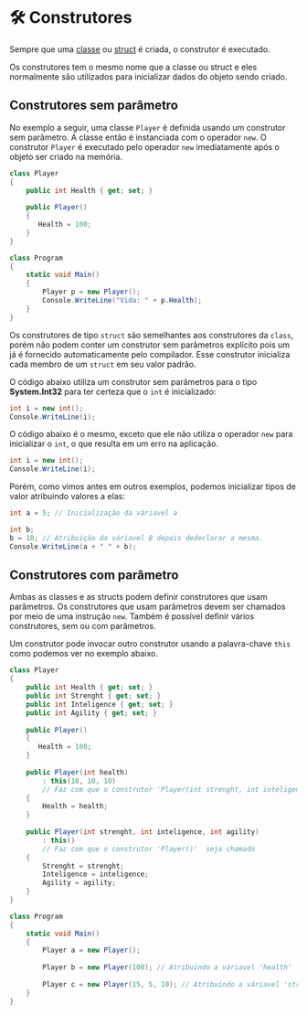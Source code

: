 # 🛠 Construtores

Sempre que uma [classe](https://github.com/Pampa-Devs/4starters/blob/master/Fundamentals/csharp/src/value-types.md#tipo-de-estrutura-struct) 
ou [struct](https://github.com/Pampa-Devs/4starters/blob/master/Fundamentals/csharp/src/value-types.md#tipo-de-estrutura-struct)  é criada, o construtor é executado.

Os construtores tem o mesmo nome que a classe ou struct e eles normalmente são utilizados para inicializar dados do objeto sendo criado.

## Construtores sem parâmetro

No exemplo a seguir, uma classe `Player` é definida usando um construtor sem parâmetro. A classe então é instanciada com o operador `new`. O construtor
`Player` é executado pelo operador `new` imediatamente após o objeto ser criado na memória.

```C#
class Player
{
    public int Health { get; set; }
    
    public Player()
    {
       Health = 100;
    }
}

class Program
{
    static void Main()
    {
        Player p = new Player();
        Console.WriteLine("Vida: " + p.Health);
    }
}
```

Os construtores de tipo `struct` são semelhantes aos construtores da `class`, porém não podem conter um construtor sem parâmetros explícito pois um já é fornecido
automaticamente pelo compilador. Esse construtor inicializa cada membro de um `struct` em seu valor padrão.

O código abaixo utiliza um construtor sem parâmetros para o tipo **System.Int32** para ter certeza que o `int` é inicializado:
```C#
int i = new int();
Console.WriteLine(i);
```

O código abaixo é o mesmo, exceto que ele não utiliza o operador `new` para inicializar o `int`, o que resulta em um erro na aplicação.
```C#
int i = new int();
Console.WriteLine(i);
```

Porém, como vimos antes em outros exemplos, podemos inicializar tipos de valor atribuindo valores a elas:
```C#
int a = 5; // Inicialização da váriavel a

int b; 
b = 10; // Atribuição da váriavel B depois dedeclarar a mesma. 
Console.WriteLine(a + " " + b);
```

## Construtores com parâmetro
Ambas as classes e as structs podem definir construtores que usam parâmetros. Os construtores que usam parâmetros devem ser chamados por meio de uma instrução `new`.
Também é possível definir vários construtores, sem ou com parâmetros.

Um construtor pode invocar outro construtor usando a palavra-chave `this` como podemos ver no exemplo abaixo.
```C#
class Player
{
    public int Health { get; set; }
    public int Strenght { get; set; }
    public int Inteligence { get; set; }
    public int Agility { get; set; }
    
    public Player() 
    {
       Health = 100;
    }
    
    public Player(int health) 
        : this(10, 10, 10) 
        // Faz com que o construtor 'Player(int strenght, int inteligence, int agility)' sejá chamado
    {
        Health = health;
    }
    
    public Player(int strenght, int inteligence, int agility)
        : this()
        // Faz com que o construtor 'Player()'  seja chamado
    {        
        Strenght = strenght;
        Inteligence = inteligence;
        Agility = agility;
    }
}

class Program
{
    static void Main()
    {
        Player a = new Player();
        
        Player b = new Player(100); // Atribuindo a váriavel 'health'
        
        Player c = new Player(15, 5, 10); // Atribuindo a váriavel 'strenght', 'inteligence' e 'agility'
    }
}
```